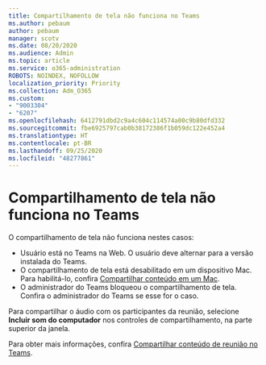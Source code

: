```yaml
---
title: Compartilhamento de tela não funciona no Teams
ms.author: pebaum
author: pebaum
manager: scotv
ms.date: 08/20/2020
ms.audience: Admin
ms.topic: article
ms.service: o365-administration
ROBOTS: NOINDEX, NOFOLLOW
localization_priority: Priority
ms.collection: Adm_O365
ms.custom:
- "9003304"
- "6207"
ms.openlocfilehash: 6412791dbd2c9a4c604c114574a00c9b80dfd332
ms.sourcegitcommit: fbe6925797cab0b38172386f1b059dc122e452a4
ms.translationtype: HT
ms.contentlocale: pt-BR
ms.lasthandoff: 09/25/2020
ms.locfileid: "48277861"
---
```

# <a name="screen-sharing-not-working-in-teams"></a>Compartilhamento de tela não funciona no Teams

O compartilhamento de tela não funciona nestes casos:

- Usuário está no Teams na Web. O usuário deve alternar para a versão instalada do Teams.
- O compartilhamento de tela está desabilitado em um dispositivo Mac. Para habilitá-lo, confira  [Compartilhar conteúdo em um Mac](https://support.microsoft.com/office/fcc2bf59-aecd-4481-8f99-ce55dd836ce8#bkmk_sharecontentonmac).
- O administrador do Teams bloqueou o compartilhamento de tela. Confira o administrador do Teams se esse for o caso.  

Para compartilhar o áudio com os participantes da reunião, selecione  **Incluir som do computador**  nos controles de compartilhamento, na parte superior da janela.

Para obter mais informações, confira [Compartilhar conteúdo de reunião no Teams](https://support.microsoft.com/office/fcc2bf59-aecd-4481-8f99-ce55dd836ce8).
